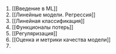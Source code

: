 1. [[Введение в ML]]
2. [[Линейные модели. Регрессия]]
3. [[Линейная классификация]]
4. [[Функционалы потерь]]
5. [[Регуляризация]]
6. [[Оценка и метрики качества модели]]
7. 